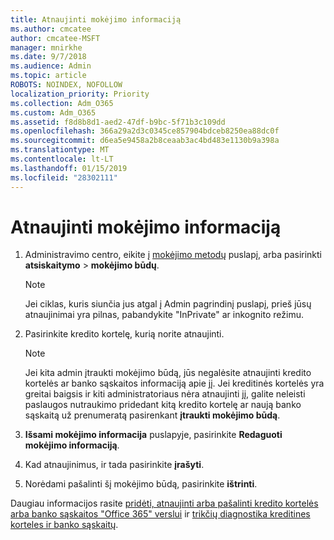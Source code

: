 ```yaml
---
title: Atnaujinti mokėjimo informaciją
ms.author: cmcatee
author: cmcatee-MSFT
manager: mnirkhe
ms.date: 9/7/2018
ms.audience: Admin
ms.topic: article
ROBOTS: NOINDEX, NOFOLLOW
localization_priority: Priority
ms.collection: Adm_O365
ms.custom: Adm_O365
ms.assetid: f8d8b8d1-aed2-47df-b9bc-5f71b3c109dd
ms.openlocfilehash: 366a29a2d3c0345ce857904bdceb8250ea88dc0f
ms.sourcegitcommit: d6ea5e9458a2b8ceaab3ac4bd483e1130b9a398a
ms.translationtype: MT
ms.contentlocale: lt-LT
ms.lasthandoff: 01/15/2019
ms.locfileid: "28302111"
---
```

# <a name="update-payment-details"></a>Atnaujinti mokėjimo informaciją

1. Administravimo centro, eikite į [mokėjimo metodų](https://go.microsoft.com/fwlink/p/?linkid=2018806) puslapį, arba pasirinkti **atsiskaitymo** \> **mokėjimo būdų**.
    
    > [!NOTE]
    > Jei ciklas, kuris siunčia jus atgal į Admin pagrindinį puslapį, prieš jūsų atnaujinimai yra pilnas, pabandykite "InPrivate" ar inkognito režimu. 
  
2. Pasirinkite kredito kortelę, kurią norite atnaujinti.
    
    > [!NOTE]
    > Jei kita admin įtraukti mokėjimo būdą, jūs negalėsite atnaujinti kredito kortelės ar banko sąskaitos informaciją apie jį. Jei kreditinės kortelės yra greitai baigsis ir kiti administratoriaus nėra atnaujinti jį, galite neleisti paslaugos nutraukimo pridedant kitą kredito kortelę ar naują banko sąskaitą už prenumeratą pasirenkant **įtraukti mokėjimo būdą**. 
  
3. **Išsami mokėjimo informacija** puslapyje, pasirinkite **Redaguoti mokėjimo informaciją**.
    
4. Kad atnaujinimus, ir tada pasirinkite **įrašyti**.
    
5. Norėdami pašalinti šį mokėjimo būdą, pasirinkite **ištrinti**.
    
Daugiau informacijos rasite [pridėti, atnaujinti arba pašalinti kredito kortelės arba banko sąskaitos "Office 365" verslui](https://support.office.com/article/30ba9c83-50d8-4020-90ed-830a5b8c8724) ir [trikčių diagnostika kreditines korteles ir banko sąskaitų](https://support.office.com/article/30ba9c83-50d8-4020-90ed-830a5b8c8724).
  


